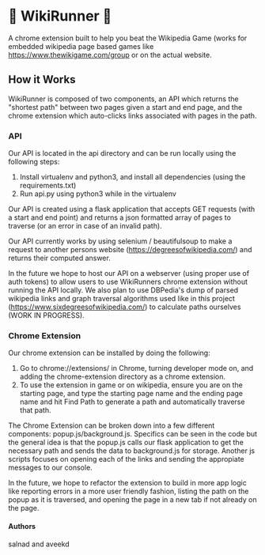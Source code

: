 # 🏁 WikiRunner 🏁
A chrome extension built to help you beat the Wikipedia Game (works for embedded wikipedia page based games like https://www.thewikigame.com/group or on the actual website.

## How it Works
WikiRunner is composed of two components, an API which returns the "shortest path" between two pages given a start and end page, and the chrome extension which auto-clicks links associated with pages in the path.

### API
Our API is located in the api directory and can be run locally using the following steps:
1. Install virtualenv and python3, and install all dependencies (using the requirements.txt)
2. Run api.py using python3 while in the virtualenv

Our API is created using a flask application that accepts GET requests (with a start and end point) and returns a json formatted array of pages to traverse (or an error in case of an invalid path). 

Our API currently works by using selenium / beautifulsoup to make a request to another persons website (https://degreesofwikipedia.com/) and returns their computed answer.

In the future we hope to host our API on a webserver (using proper use of auth tokens) to allow users to use WikiRunners chrome extension without running the API locally. We also plan to use DBPedia's dump of parsed wikipedia links and graph traversal algorithms used like in this project (https://www.sixdegreesofwikipedia.com/) to calculate paths ourselves (WORK IN PROGRESS).

### Chrome Extension
Our chrome extension can be installed by doing the following:
1. Go to chrome://extensions/ in Chrome, turning developer mode on, and adding the chrome-extension directory as a chrome extension. 
2. To use the extension in game or on wikipedia, ensure you are on the starting page, and type the starting page name and the ending page name and hit Find Path to generate a path and automatically traverse that path.

The Chrome Extension can be broken down into a few different components: popup.js/background.js. Specifics can be seen in the code but the general idea is that the popup.js calls our flask application to get the necessary path and sends the data to background.js for storage. Another js scripts focuses on opening each of the links and sending the appropiate messages to our console.

In the future, we hope to refactor the extension to build in more app logic like reporting errors in a more user friendly fashion, listing the path on the popup as it is traversed, and opening the page in a new tab if not already on the page.

#### Authors
salnad and aveekd


